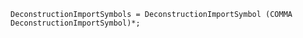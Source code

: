 <!-- This file is generated automatically by infrastructure scripts. Please don't edit by hand. -->

```{ .ebnf .slang-ebnf #DeconstructionImportSymbols }
DeconstructionImportSymbols = DeconstructionImportSymbol (COMMA DeconstructionImportSymbol)*;
```
